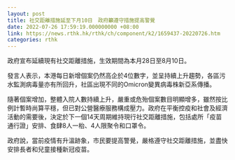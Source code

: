 ```yaml
---
layout: post
title: 社交距離措施延至下月10日　政府籲遵守措施提高警覺
date: 2022-07-26 17:59:19.000000000 +08:00
link: https://news.rthk.hk/rthk/ch/component/k2/1659437-20220726.htm
categories: rthk
---
```


政府宣布延續現有社交距離措施，生效期間為本月28日至8月10日。

發言人表示，本港每日新增個案仍然高企於4位數字，並呈持續上升趨勢，各區污水監測病毒量亦有所回升，社區出現不同的Omicron變異病毒株新亞系傳播。

隨著個案增加，整體入院人數持續上升，嚴重或危殆個案數目明顯增多，雖然按比例計暫時尚算平穩，但已對公營醫療服務構成壓力。政府在平衡控疫和社會及經濟活動的需要後，決定於下一個14天周期維持現行社交距離措施，包括處所「疫苗通行證」安排、食肆8人一枱、4人限聚令和口罩令。

政府說，當前疫情有升溫跡象，市民要提高警覺，嚴格遵守社交距離措施，並盡快安排長者和兒童接種新冠疫苗。

